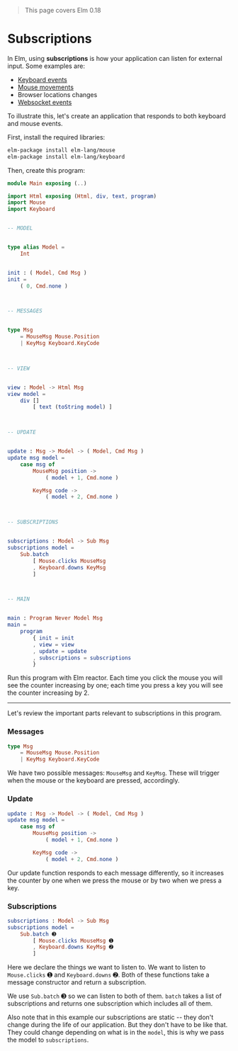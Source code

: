 > This page covers Elm 0.18

# Subscriptions

In Elm, using __subscriptions__ is how your application can listen for external input. Some examples are:

- [Keyboard events](http://package.elm-lang.org/packages/elm-lang/keyboard/latest/Keyboard)
- [Mouse movements](http://package.elm-lang.org/packages/elm-lang/mouse/latest/Mouse)
- Browser locations changes
- [Websocket events](http://package.elm-lang.org/packages/elm-lang/websocket/latest/WebSocket)

To illustrate this, let's create an application that responds to both keyboard and mouse events.

First, install the required libraries:

```bash
elm-package install elm-lang/mouse
elm-package install elm-lang/keyboard
```

Then, create this program:

```elm
module Main exposing (..)

import Html exposing (Html, div, text, program)
import Mouse
import Keyboard


-- MODEL


type alias Model =
    Int


init : ( Model, Cmd Msg )
init =
    ( 0, Cmd.none )



-- MESSAGES


type Msg
    = MouseMsg Mouse.Position
    | KeyMsg Keyboard.KeyCode



-- VIEW


view : Model -> Html Msg
view model =
    div []
        [ text (toString model) ]



-- UPDATE


update : Msg -> Model -> ( Model, Cmd Msg )
update msg model =
    case msg of
        MouseMsg position ->
            ( model + 1, Cmd.none )

        KeyMsg code ->
            ( model + 2, Cmd.none )



-- SUBSCRIPTIONS


subscriptions : Model -> Sub Msg
subscriptions model =
    Sub.batch
        [ Mouse.clicks MouseMsg
        , Keyboard.downs KeyMsg
        ]



-- MAIN


main : Program Never Model Msg
main =
    program
        { init = init
        , view = view
        , update = update
        , subscriptions = subscriptions
        }
```

Run this program with Elm reactor. Each time you click the mouse you will see the counter increasing by one; each time you press a key you will see the counter increasing by 2.

---

Let's review the important parts relevant to subscriptions in this program.

### Messages

```elm
type Msg
    = MouseMsg Mouse.Position
    | KeyMsg Keyboard.KeyCode
```

We have two possible messages: `MouseMsg` and `KeyMsg`. These will trigger when the mouse or the keyboard are pressed, accordingly.

### Update

```elm
update : Msg -> Model -> ( Model, Cmd Msg )
update msg model =
    case msg of
        MouseMsg position ->
            ( model + 1, Cmd.none )

        KeyMsg code ->
            ( model + 2, Cmd.none )
```

Our update function responds to each message differently, so it increases the counter by one when we press the mouse or by two when we press a key.

### Subscriptions

```elm
subscriptions : Model -> Sub Msg
subscriptions model =
    Sub.batch ➌
        [ Mouse.clicks MouseMsg ➊
        , Keyboard.downs KeyMsg ➋
        ]
```

Here we declare the things we want to listen to. We want to listen to `Mouse.clicks` ➊ and `Keyboard.downs` ➋. Both of these functions take a message constructor and return a subscription.

We use `Sub.batch` ➌ so we can listen to both of them. `batch` takes a list of subscriptions and returns one subscription which includes all of them.

Also note that in this example our subscriptions are static -- they don't change during the life of our application. But they don't have to be like that. They could change depending on what is in the `model`, this is why we pass the model to `subscriptions`. 
